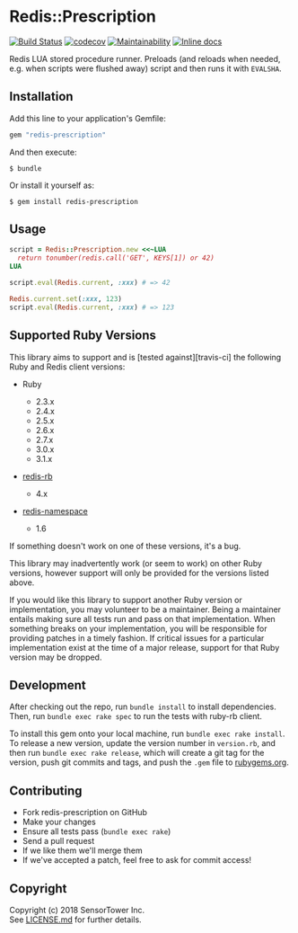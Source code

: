 # Redis::Prescription

[![Build Status](https://travis-ci.org/sensortower/redis-prescription.svg?branch=master)](https://travis-ci.org/sensortower/redis-prescription)
[![codecov](https://codecov.io/gh/sensortower/redis-prescription/branch/master/graph/badge.svg)](https://codecov.io/gh/sensortower/redis-prescription)
[![Maintainability](https://api.codeclimate.com/v1/badges/c816417574c1b8b64d81/maintainability)](https://codeclimate.com/github/sensortower/redis-prescription/maintainability)
[![Inline docs](http://inch-ci.org/github/sensortower/redis-prescription.svg?branch=master)](http://inch-ci.org/github/sensortower/redis-prescription)

Redis LUA stored procedure runner. Preloads (and reloads when needed, e.g. when
scripts were flushed away) script and then runs it with `EVALSHA`.


## Installation

Add this line to your application's Gemfile:

```ruby
gem "redis-prescription"
```

And then execute:

    $ bundle

Or install it yourself as:

    $ gem install redis-prescription


## Usage

``` ruby
script = Redis::Prescription.new <<~LUA
  return tonumber(redis.call('GET', KEYS[1]) or 42)
LUA

script.eval(Redis.current, :xxx) # => 42

Redis.current.set(:xxx, 123)
script.eval(Redis.current, :xxx) # => 123
```


## Supported Ruby Versions

This library aims to support and is [tested against][travis-ci] the following
Ruby and Redis client versions:

* Ruby
  * 2.3.x
  * 2.4.x
  * 2.5.x
  * 2.6.x
  * 2.7.x
  * 3.0.x
  * 3.1.x

* [redis-rb](https://github.com/redis/redis-rb)
  * 4.x

* [redis-namespace](https://github.com/resque/redis-namespace)
  * 1.6


If something doesn't work on one of these versions, it's a bug.

This library may inadvertently work (or seem to work) on other Ruby versions,
however support will only be provided for the versions listed above.

If you would like this library to support another Ruby version or
implementation, you may volunteer to be a maintainer. Being a maintainer
entails making sure all tests run and pass on that implementation. When
something breaks on your implementation, you will be responsible for providing
patches in a timely fashion. If critical issues for a particular implementation
exist at the time of a major release, support for that Ruby version may be
dropped.


## Development

After checking out the repo, run `bundle install` to install dependencies.
Then, run `bundle exec rake spec` to run the tests with ruby-rb client.

To install this gem onto your local machine, run `bundle exec rake install`.
To release a new version, update the version number in `version.rb`, and then
run `bundle exec rake release`, which will create a git tag for the version,
push git commits and tags, and push the `.gem` file to [rubygems.org][].


## Contributing

* Fork redis-prescription on GitHub
* Make your changes
* Ensure all tests pass (`bundle exec rake`)
* Send a pull request
* If we like them we'll merge them
* If we've accepted a patch, feel free to ask for commit access!


## Copyright

Copyright (c) 2018 SensorTower Inc.<br>
See [LICENSE.md][] for further details.


[travis.ci]: http://travis-ci.org/sensortower/redis-prescription
[rubygems.org]: https://rubygems.org
[LICENSE.md]: https://github.com/sensortower/redis-prescription/blob/master/LICENSE.txt
